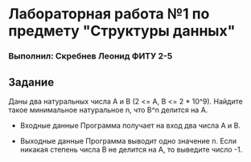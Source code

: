 # Лабораторная работа №1 по предмету "Структуры данных"

### Выполнил: Скребнев Леонид ФИТУ 2-5

## Задание
Даны два натуральных числа A и B (2 <= A, B <= 2 * 10^9). Найдите такое минимальное натуральное n, что B^n делится на A.

* Входные данные
Программа получает на вход два числа A и B.

* Выходные данные
Программа выводит одно значение n. Если никакая степень числа B не делится на A, то выведите число -1.
